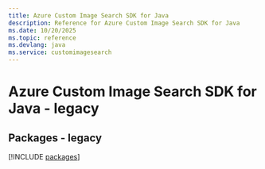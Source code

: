 ```yaml
---
title: Azure Custom Image Search SDK for Java
description: Reference for Azure Custom Image Search SDK for Java
ms.date: 10/20/2025
ms.topic: reference
ms.devlang: java
ms.service: customimagesearch
---
```

# Azure Custom Image Search SDK for Java - legacy
## Packages - legacy
[!INCLUDE [packages](custom-image-search-index.md)]
